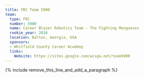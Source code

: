 ```yaml
---
title: FRC Team 5900
team:
  type: FRC
  number: 5900
  name: Career Blazer Robotics Team - The Fighting Mongooses
  rookie_year: 2016
  location: Dalton, Georgia, USA
  sponsors:
  - Whitfield County Career Academy
  links:
    Website: https://sites.google.com/wcsga.net/team5900
---
```


{% include remove_this_line_and_add_a_paragraph %}